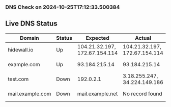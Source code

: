 
### DNS Check on 2024-10-25T17:12:33.500384

## Live DNS Status

| Domain           | Status     | Expected         | Actual           | Timestamp              |
|------------------|------------|------------------|------------------|------------------------|
| hidewall.io | Up | 104.21.32.197, 172.67.154.114 | 104.21.32.197, 172.67.154.114 | 2024-10-25T17:12:33.352381 |
| example.com | Up | 93.184.215.14 | 93.184.215.14 | 2024-10-25T17:12:33.374823 |
| test.com | Down | 192.0.2.1 | 3.18.255.247, 34.224.149.186 | 2024-10-25T17:12:33.434628 |
| mail.example.com | Down | mail.example.net | No record found | 2024-10-25T17:12:33.497939 |
